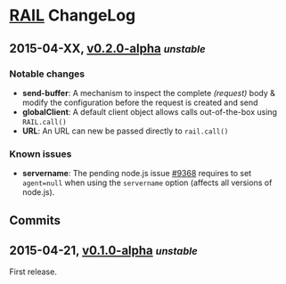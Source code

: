 # [RAIL](./README.markdown) ChangeLog

## 2015-04-XX, [v0.2.0-alpha](https://github.com/skenqbx/rail/tree/v0.2.0-alpha) **_<small>unstable</small>_**

### Notable changes

  - **send-buffer**: A mechanism to inspect the complete _(request)_ body & modify the configuration before the request is created and send
  - **globalClient**: A default client object allows calls out-of-the-box using `RAIL.call()`
  - **URL**: An URL can new be passed directly to `rail.call()`

### Known issues

  - **servername**: The pending node.js issue [#9368](https://github.com/joyent/node/pull/9368) requires to set `agent=null` when using the `servername` option (affects all versions of node.js).

## Commits

## 2015-04-21, [v0.1.0-alpha](https://github.com/skenqbx/rail/tree/v0.1.0-alpha) **_<small>unstable</small>_**

First release.

